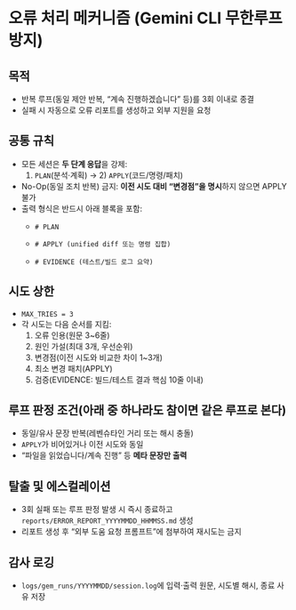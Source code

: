<!-- /Users/ze/work/go/docs/ERROR_HANDLING_MECHANISM.md -->
# 오류 처리 메커니즘 (Gemini CLI 무한루프 방지)

## 목적
- 반복 루프(동일 제안 반복, “계속 진행하겠습니다” 등)를 3회 이내로 종결
- 실패 시 자동으로 오류 리포트를 생성하고 외부 지원을 요청

## 공통 규칙
- 모든 세션은 **두 단계 응답**을 강제:
  1) `PLAN`(분석·계획) → 2) `APPLY`(코드/명령/패치)
- No-Op(동일 조치 반복) 금지: **이전 시도 대비 “변경점”을 명시**하지 않으면 APPLY 불가
- 출력 형식은 반드시 아래 블록을 포함:
  - ```plan
    # PLAN
    ```
  - ```diff
    # APPLY (unified diff 또는 명령 집합)
    ```
  - ```log
    # EVIDENCE (테스트/빌드 로그 요약)
    ```

## 시도 상한
- `MAX_TRIES = 3`
- 각 시도는 다음 순서를 지킴:
  1) 오류 인용(원문 3~6줄)
  2) 원인 가설(최대 3개, 우선순위)
  3) 변경점(이전 시도와 비교한 차이 1~3개)
  4) 최소 변경 패치(APPLY)
  5) 검증(EVIDENCE: 빌드/테스트 결과 핵심 10줄 이내)

## 루프 판정 조건(아래 중 하나라도 참이면 같은 루프로 본다)
- 동일/유사 문장 반복(레벤슈타인 거리 또는 해시 충돌)
- `APPLY`가 비어있거나 이전 시도와 동일
- “파일을 읽었습니다/계속 진행” 등 **메타 문장만 출력**

## 탈출 및 에스컬레이션
- 3회 실패 또는 루프 판정 발생 시 즉시 종료하고 `reports/ERROR_REPORT_YYYYMMDD_HHMMSS.md` 생성
- 리포트 생성 후 “외부 도움 요청 프롬프트”에 첨부하여 재시도는 금지

## 감사 로깅
- `logs/gem_runs/YYYYMMDD/session.log`에 입력·출력 원문, 시도별 해시, 종료 사유 저장